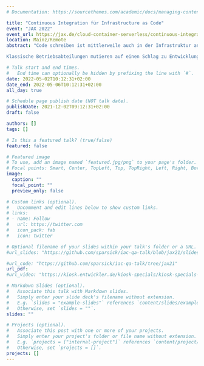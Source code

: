 ```yaml
---
# Documentation: https://sourcethemes.com/academic/docs/managing-content/

title: "Continuous Integration für Infrastructure as Code"
event: "JAX 2022"
event_url: https://jax.de/cloud-container-serverless/continuous-integration-fuer-infrastructure-as-code/
location: Mainz/Remote
abstract: "Code schreiben ist mittlerweile auch in der Infrastruktur angekommen.

Klassische Betriebsabteilungen mutieren auf einen Schlag zu Entwicklungsabteilungen und müssen programmieren, um an ihre Infrastruktur zu kommen. Dennoch erinnert ihr Vorgehen stark an die Fricklermentalität der 2000er: Juhuu, es läuft irgendwie, kein VCS, keine Qualitätssicherung mit Test oder Review. Wieso ständig das Rad neuentwickeln und warum nicht aus der 'klassischen' Softwareentwicklung lernen.  Dieser Vortrag zeigt Best Practices und Lesson Learned aus der Softwareentwicklung, die zur einer höheren Qualtität geführt haben und wie diese Erkenntisse helfen können, die Entwicklung von Infrastruktur-Code qualitativ hochwertiger zu machen"

# Talk start and end times.
#   End time can optionally be hidden by prefixing the line with `#`.
date: 2022-05-02T10:12:31+02:00
date_end: 2022-05-06T10:12:31+02:00
all_day: true

# Schedule page publish date (NOT talk date).
publishDate: 2021-12-02T09:12:31+02:00
draft: false

authors: []
tags: []

# Is this a featured talk? (true/false)
featured: false

# Featured image
# To use, add an image named `featured.jpg/png` to your page's folder.
# Focal points: Smart, Center, TopLeft, Top, TopRight, Left, Right, BottomLeft, Bottom, BottomRight.
image:
  caption: ""
  focal_point: ""
  preview_only: false

# Custom links (optional).
#   Uncomment and edit lines below to show custom links.
# links:
# - name: Follow
#   url: https://twitter.com
#   icon_pack: fab
#   icon: twitter

# Optional filename of your slides within your talk's folder or a URL.
#url_slides: "https://github.com/sparsick/iac-qa-talk/blob/jax21/slides/2021.05%20-%20JAX-%20Infrastructure%20As%20Code.pdf"

#url_code: "https://github.com/sparsick/iac-qa-talk/tree/jax21"
url_pdf:
#url_video: "https://kiosk.entwickler.de/kiosk-specials/kiosk-specials-volume-7/infrastructure-as-code-muss-man-nicht-testen-hauptsache-es-laeuft/"

# Markdown Slides (optional).
#   Associate this talk with Markdown slides.
#   Simply enter your slide deck's filename without extension.
#   E.g. `slides = "example-slides"` references `content/slides/example-slides.md`.
#   Otherwise, set `slides = ""`.
slides: ""

# Projects (optional).
#   Associate this post with one or more of your projects.
#   Simply enter your project's folder or file name without extension.
#   E.g. `projects = ["internal-project"]` references `content/project/deep-learning/index.md`.
#   Otherwise, set `projects = []`.
projects: []
---
```

